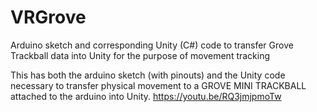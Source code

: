 # VRGrove
Arduino sketch and corresponding Unity (C#) code to transfer Grove Trackball data into Unity for the purpose of movement tracking

This has both the arduino sketch (with pinouts) and the Unity code necessary to transfer physical movement to a GROVE MINI TRACKBALL attached to the arduino into Unity.
https://youtu.be/RQ3jmjpmoTw
